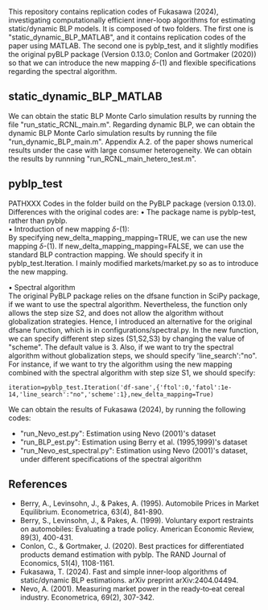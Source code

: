 This repository contains replication codes of Fukasawa (2024), investigating computationally efficient inner-loop algorithms for estimating static/dynamic BLP models. 
It is composed of two folders. The first one is "static_dynamic_BLP_MATLAB", and it contains replication codes of the paper using MATLAB. The second one is pyblp_test, and it slightly modifies the original pyBLP package (Version 0.13.0; Conlon and Gortmaker (2020)) so that we can introduce the new mapping $\delta$-(1) and flexible specifications regarding the spectral algorithm.

## static_dynamic_BLP_MATLAB
We can obtain the static BLP Monte Carlo simulation results by running the file "run_static_RCNL_main.m".
Regarding dynamic BLP, we can obtain the dynamic BLP Monte Carlo simulation results by running the file "run_dynamic_BLP_main.m".
Appendix A.2. of the paper shows numerical results under the case with large consumer heterogeneity. We can obtain the results by runnning "run_RCNL_main_hetero_test.m".

## pyblp_test
PATHXXX
Codes in the folder build on the PyBLP package (version 0.13.0). Differences with the original codes are:
• The package name is pyblp-test, rather than pyblp.  
• Introduction of new mapping $\delta$-(1):  
By specifying new_delta_mapping_mapping=TRUE, we can use the new mapping $\delta$-(1). If new_delta_mapping_mapping=FALSE, we can use the standard BLP contraction mapping. We should specify it in pyblp_test.Iteration.
I mainly modified markets/market.py so as to introduce the new mapping.   

• Spectral algorithm  
The original PyBLP package relies on the dfsane function in SciPy package, if we want to use the spectral algorithm. Nevertheless, the function only allows the step size S2, and does not allow the algorithm without globalization strategies. Hence, I introduced an alternative for the original dfsane function, which is in configurations/spectral.py. In the new function, we can specify different step sizes (S1,S2,S3) by changing the value of "scheme". The default value is 3. Also, if we want to try the spectral algorithm without globalization steps, we should specify 'line_search':"no". For instance, if we want to try the algorithm using the new mapping combined with the spectral algorithm with step size S1, we should specify:  
```
iteration=pyblp_test.Iteration('df-sane',{'ftol':0,'fatol':1e-14,'line_search':"no",'scheme':1},new_delta_mapping=True)
```

We can obtain the results of Fukasawa (2024), by running the following codes:
* "run_Nevo_est.py": Estimation using Nevo (2001)'s dataset
* "run_BLP_est.py": Estimation using Berry et al. (1995,1999)'s dataset
* "run_Nevo_est_spectral.py": Estimation using Nevo (2001)'s dataset, under different specifications of the spectral algorithm

## References
* Berry, A., Levinsohn, J., & Pakes, A. (1995). Automobile Prices in Market Equilibrium. Econometrica, 63(4), 841-890.
* Berry, S., Levinsohn, J., & Pakes, A. (1999). Voluntary export restraints on automobiles: Evaluating a trade policy. American Economic Review, 89(3), 400-431.  
* Conlon, C., & Gortmaker, J. (2020). Best practices for differentiated products demand estimation with pyblp. The RAND Journal of Economics, 51(4), 1108-1161.  
* Fukasawa, T. (2024). Fast and simple inner-loop algorithms of static/dynamic BLP estimations. arXiv preprint arXiv:2404.04494.  
* Nevo, A. (2001). Measuring market power in the ready‐to‐eat cereal industry. Econometrica, 69(2), 307-342.
